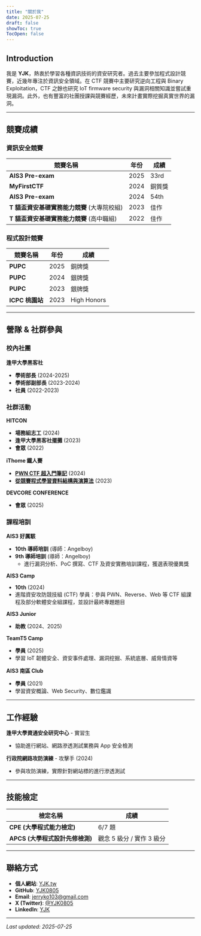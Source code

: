 ```yaml
---
title: "關於我"
date: 2025-07-25
draft: false
showToc: true
TocOpen: false
---
```


## Introduction

我是 **YJK**，熱衷於學習各種資訊技術的資安研究者。過去主要參加程式設計競賽，近幾年專注於資訊安全領域。在 CTF 競賽中主要研究逆向工程與 Binary Exploitation，CTF 之餘也研究 IoT firmware security 與漏洞相關知識並嘗試重現漏洞。此外，也有豐富的社團授課與競賽經歷，未來計畫實際挖掘真實世界的漏洞。

---

## 競賽成績

### 資訊安全競賽

| 競賽名稱 | 年份 | 成績 |
|---------|------|------|
| **AIS3 Pre-exam** | 2025 | 33rd |
| **MyFirstCTF** | 2024 | 銅質獎 |
| **AIS3 Pre-exam** | 2024 | 54th |
| **T 貓盃資安基礎實務能力競賽** (大專院校組) | 2023 | 佳作 |
| **T 貓盃資安基礎實務能力競賽** (高中職組) | 2022 | 佳作 |

### 程式設計競賽

| 競賽名稱 | 年份 | 成績 |
|---------|------|------|
| **PUPC** | 2025 | 銅牌獎 |
| **PUPC** | 2024 | 銀牌獎 |
| **PUPC** | 2023 | 銀牌獎 |
| **ICPC 桃園站** | 2023 | High Honors |

---

## 營隊 & 社群參與

### 校內社團

**逢甲大學黑客社**
- **學術部長** (2024-2025)
- **學術部副部長** (2023-2024)  
- **社員** (2022-2023)

### 社群活動

**HITCON**
- **場務組志工** (2024)
- **逢甲大學黑客社擺攤** (2023)
- **會眾** (2022)

**iThome 鐵人賽**
- [**PWN CTF 超入門筆記**](https://ithelp.ithome.com.tw/users/20163008/ironman/7563) (2024)
- [**從競賽程式學習資料結構與演算法**](https://ithelp.ithome.com.tw/users/20163008/ironman/6687) (2023)

**DEVCORE CONFERENCE**
- **會眾** (2025)

### 課程培訓

**AIS3 好厲駭**
- **10th 導師培訓** (導師：Angelboy)
- **9th 導師培訓** (導師：Angelboy)
    - 進行漏洞分析、PoC 撰寫、CTF 及資安實務培訓課程，獲選表現優異獎

**AIS3 Camp**
- **10th** (2024)
- 進階資安攻防競技組 (CTF) 學員：參與 PWN、Reverse、Web 等 CTF 組課程及部分軟體安全組課程，並設計最終專題題目

**AIS3 Junior**
- **助教** (2024、2025)

**TeamT5 Camp**
- **學員** (2025)
- 學習 IoT 韌體安全、資安事件處理、漏洞挖掘、系統底層、威脅情資等

**AIS3 南區 Club**
- **學員** (2021)
- 學習資安概論、Web Security、數位鑑識


---

## 工作經驗

**逢甲大學資通安全研究中心** - 實習生
- 協助進行網站、網路滲透測試業務與 App 安全檢測

**行政院網路攻防演練** - 攻擊手 (2024)
- 參與攻防演練，實際針對網站標的進行滲透測試

---

## 技能檢定

| 檢定名稱 | 成績 |
|---------|------|
| **CPE (大學程式能力檢定)** | 6/7 題 |
| **APCS (大學程式設計先修檢測)** | 觀念 5 級分 / 實作 3 級分 |

---

## 聯絡方式

- **個人網站**: [YJK.tw](https://yjk.tw)
- **GitHub**: [YJK0805](https://github.com/YJK0805)
- **Email**: jerryko103@gmail.com
- **X (Twitter)**: [@YJK0805](https://x.com/YJK0805)
- **LinkedIn**: [YJK](https://www.linkedin.com/in/yun-chieh-ko-934216242)

---

*Last updated: 2025-07-25*